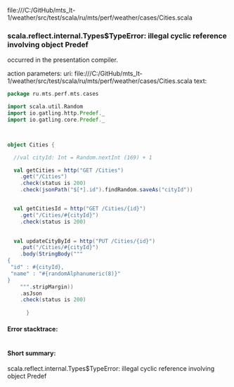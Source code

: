 file:///C:/GitHub/mts_lt-1/weather/src/test/scala/ru/mts/perf/weather/cases/Cities.scala
### scala.reflect.internal.Types$TypeError: illegal cyclic reference involving object Predef

occurred in the presentation compiler.

action parameters:
uri: file:///C:/GitHub/mts_lt-1/weather/src/test/scala/ru/mts/perf/weather/cases/Cities.scala
text:
```scala
package ru.mts.perf.mts.cases

import scala.util.Random
import io.gatling.http.Predef._
import io.gatling.core.Predef._



object Cities {

  //val cityId: Int = Random.nextInt (169) + 1

  val getCities = http("GET /Cities")
    .get("/Cities")
    .check(status is 200)
    .check(jsonPath("$[*].id").findRandom.saveAs("cityId"))


  val getCitiesId = http("GET /Cities/{id}")
    .get("/Cities/#{cityId}")
    .check(status is 200)
   

  val updateCityById = http("PUT /Cities/{id}")
    .put("/Cities/#{cityId}")
    .body(StringBody("""
{
 "id" : #{cityId},
 "name" : "#{randomAlphanumeric(8)}"
}
    """.stripMargin))
    .asJson
    .check(status is 200)
 
      }
```



#### Error stacktrace:

```

```
#### Short summary: 

scala.reflect.internal.Types$TypeError: illegal cyclic reference involving object Predef